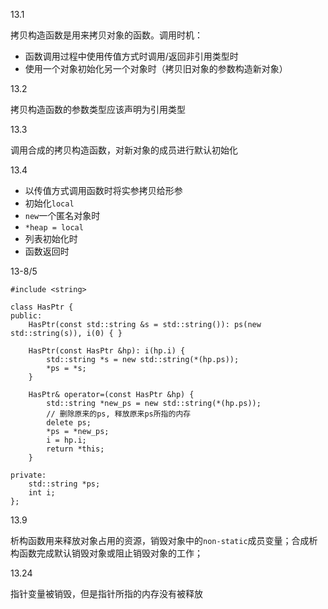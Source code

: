 13.1

拷贝构造函数是用来拷贝对象的函数。调用时机：

- 函数调用过程中使用传值方式时调用/返回非引用类型时
- 使用一个对象初始化另一个对象时（拷贝旧对象的参数构造新对象）

13.2

拷贝构造函数的参数类型应该声明为引用类型

13.3

调用合成的拷贝构造函数，对新对象的成员进行默认初始化

13.4

- 以传值方式调用函数时将实参拷贝给形参
- 初始化`local`
- `new`一个匿名对象时
- `*heap = local`
- 列表初始化时
- 函数返回时

13-8/5

```
#include <string>

class HasPtr {
public:
    HasPtr(const std::string &s = std::string()): ps(new std::string(s)), i(0) { }

    HasPtr(const HasPtr &hp): i(hp.i) {
        std::string *s = new std::string(*(hp.ps));
        *ps = *s;
    }

    HasPtr& operator=(const HasPtr &hp) {
        std::string *new_ps = new std::string(*(hp.ps));
        // 删除原来的ps, 释放原来ps所指的内存
        delete ps;
        *ps = *new_ps;
        i = hp.i;
        return *this;
    }

private:
    std::string *ps;
    int i;
};
```

13.9

析构函数用来释放对象占用的资源，销毁对象中的`non-static`成员变量；合成析构函数完成默认销毁对象或阻止销毁对象的工作；


13.24

指针变量被销毁，但是指针所指的内存没有被释放



